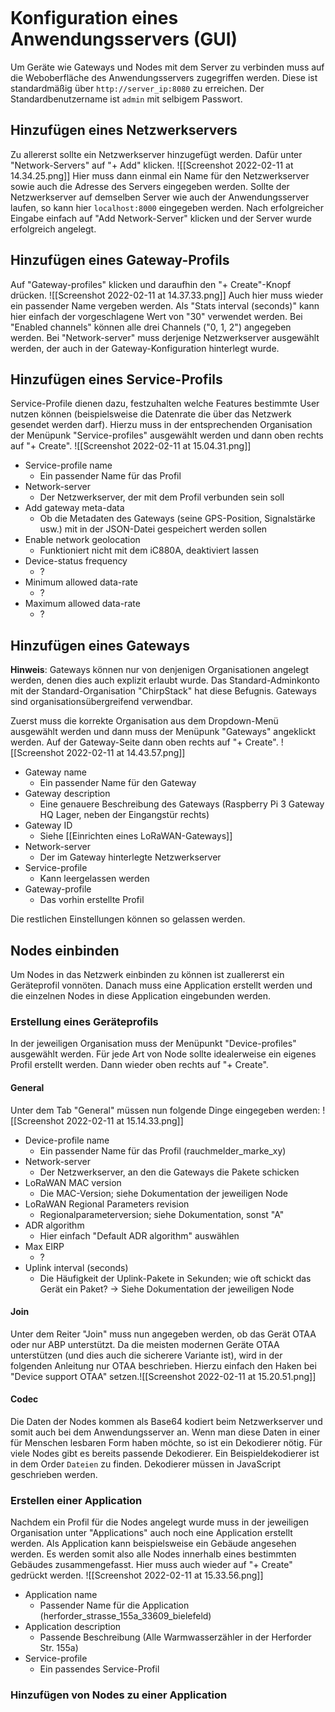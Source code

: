 ```toc
```

# Konfiguration eines Anwendungsservers (GUI)
Um Geräte wie Gateways und Nodes mit dem Server zu verbinden muss auf die Weboberfläche des Anwendungsservers zugegriffen werden. Diese ist standardmäßig über `http://server_ip:8080` zu erreichen. Der Standardbenutzername ist `admin` mit selbigem Passwort. 

## Hinzufügen eines Netzwerkservers
Zu allererst sollte ein Netzwerkserver hinzugefügt werden. Dafür unter "Network-Servers" auf "+ Add" klicken.
![[Screenshot 2022-02-11 at 14.34.25.png]]
Hier muss dann einmal ein Name für den Netzwerkserver sowie auch die Adresse des Servers eingegeben werden. Sollte der Netzwerkserver auf demselben Server wie auch der Anwendungsserver laufen, so kann hier `localhost:8000` eingegeben werden.
Nach erfolgreicher Eingabe einfach auf "Add Network-Server" klicken und der Server wurde erfolgreich angelegt. 

## Hinzufügen eines Gateway-Profils
Auf "Gateway-profiles" klicken und daraufhin den "+ Create"-Knopf drücken.
![[Screenshot 2022-02-11 at 14.37.33.png]]
Auch hier muss wieder ein passender Name vergeben werden. Als "Stats interval (seconds)" kann hier einfach der vorgeschlagene Wert von "30" verwendet werden. Bei "Enabled channels" können alle drei Channels ("0, 1, 2") angegeben werden. Bei "Network-server" muss derjenige Netzwerkserver ausgewählt werden, der auch in der Gateway-Konfiguration hinterlegt wurde.

## Hinzufügen eines Service-Profils
Service-Profile dienen dazu, festzuhalten welche Features bestimmte User nutzen können (beispielsweise die Datenrate die über das Netzwerk gesendet werden darf). Hierzu muss in der entsprechenden Organisation der Menüpunk "Service-profiles" ausgewählt werden und dann oben rechts auf "+ Create". 
![[Screenshot 2022-02-11 at 15.04.31.png]]
- Service-profile name
	- Ein passender Name für das Profil
- Network-server
	- Der Netzwerkserver, der mit dem Profil verbunden sein soll
- Add gateway meta-data
	- Ob die Metadaten des Gateways (seine GPS-Position, Signalstärke usw.) mit in der JSON-Datei gespeichert werden sollen
- Enable network geolocation
	- Funktioniert nicht mit dem iC880A, deaktiviert lassen
- Device-status frequency
	- ?
- Minimum allowed data-rate
	- ?
- Maximum allowed data-rate
	- ?

## Hinzufügen eines Gateways
**Hinweis**: Gateways können nur von denjenigen Organisationen angelegt werden, denen dies auch explizit erlaubt wurde. Das Standard-Adminkonto mit der Standard-Organisation "ChirpStack" hat diese Befugnis. Gateways sind organisationsübergreifend verwendbar.

Zuerst muss die korrekte Organisation aus dem Dropdown-Menü ausgewählt werden und dann muss der Menüpunk "Gateways" angeklickt werden. Auf der Gateway-Seite dann oben rechts auf "+ Create".
![[Screenshot 2022-02-11 at 14.43.57.png]]
- Gateway name
	- Ein passender Name für den Gateway
- Gateway description
	- Eine genauere Beschreibung des Gateways (Raspberry Pi 3 Gateway HQ Lager, neben der Eingangstür rechts)
- Gateway ID
	- Siehe [[Einrichten eines LoRaWAN-Gateways]]
- Network-server
	- Der im Gateway hinterlegte Netzwerkserver
- Service-profile
	- Kann leergelassen werden
- Gateway-profile
	- Das vorhin erstellte Profil 
		
Die restlichen Einstellungen können so gelassen werden.

## Nodes einbinden
Um Nodes in das Netzwerk einbinden zu können ist zuallererst ein Geräteprofil vonnöten. Danach muss eine Application erstellt werden und die einzelnen Nodes in diese Application eingebunden werden.

### Erstellung eines Geräteprofils
In der jeweiligen Organisation muss der Menüpunkt "Device-profiles" ausgewählt werden. Für jede Art von Node sollte idealerweise ein eigenes Profil erstellt werden. Dann wieder oben rechts auf "+ Create".

#### General
Unter dem Tab "General" müssen nun folgende Dinge eingegeben werden:
![[Screenshot 2022-02-11 at 15.14.33.png]]
- Device-profile name
	- Ein passender Name für das Profil (rauchmelder_marke_xy)
- Network-server
	- Der Netzwerkserver, an den die Gateways die Pakete schicken
- LoRaWAN MAC version
	- Die MAC-Version; siehe Dokumentation der jeweiligen Node
- LoRaWAN Regional Parameters revision
	- Regionalparameterversion; siehe Dokumentation, sonst "A"
- ADR algorithm
	- Hier einfach "Default ADR algorithm" auswählen
- Max EIRP
	- ? 
- Uplink interval (seconds)
	- Die Häufigkeit der Uplink-Pakete in Sekunden; wie oft schickt das Gerät ein Paket? -> Siehe Dokumentation der jeweiligen Node

#### Join
Unter dem Reiter "Join" muss nun angegeben werden, ob das Gerät OTAA oder nur ABP unterstützt. Da die meisten modernen Geräte OTAA unterstützen (und dies auch die sicherere Variante ist), wird in der folgenden Anleitung nur OTAA beschrieben.
Hierzu einfach den Haken bei "Device support OTAA" setzen.![[Screenshot 2022-02-11 at 15.20.51.png]]

#### Codec
Die Daten der Nodes kommen als Base64 kodiert beim Netzwerkserver und somit auch bei dem Anwendungsserver an. Wenn man diese Daten in einer für Menschen lesbaren Form haben möchte, so ist ein Dekodierer nötig. Für viele Nodes gibt es bereits passende Dekodierer. Ein Beispieldekodierer ist in dem Order `Dateien` zu finden. Dekodierer müssen in JavaScript geschrieben werden.

### Erstellen einer Application
Nachdem ein Profil für die Nodes angelegt wurde muss in der jeweiligen Organisation unter "Applications" auch noch eine Application erstellt werden. Als Application kann beispielsweise ein Gebäude angesehen werden. Es werden somit also alle Nodes innerhalb eines bestimmten Gebäudes zusammengefasst. Hier muss auch wieder auf "+ Create" gedrückt werden.
![[Screenshot 2022-02-11 at 15.33.56.png]]
- Application name
	- Passender Name für die Application (herforder_strasse_155a_33609_bielefeld)
- Application description
	- Passende Beschreibung (Alle Warmwasserzähler in der Herforder Str. 155a)
- Service-profile
	- Ein passendes Service-Profil

### Hinzufügen von Nodes zu einer Application
